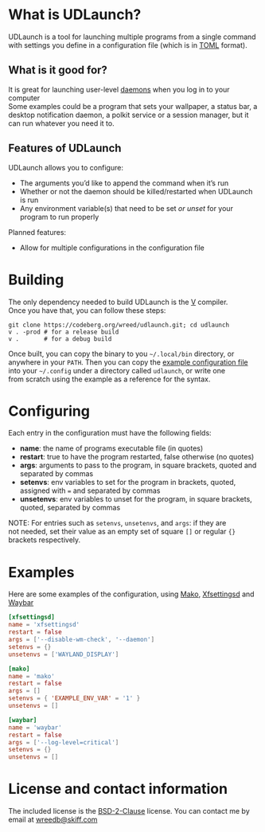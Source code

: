 

# What is UDLaunch?

UDLaunch is a tool for launching multiple programs from a single command   
with settings you define in a configuration file (which is in [TOML](https://toml.io/en/) format).   


## What is it good for?

It is great for launching user-level [daemons](https://en.wikipedia.org/wiki/Daemon_(computing)) when you log in to your computer   
Some examples could be a program that sets your wallpaper, a status bar, a   
desktop notification daemon, a polkit service or a session manager, but it   
can run whatever you need it to.


## Features of UDLaunch

UDLaunch allows you to configure:

-   The arguments you&rsquo;d like to append the command when it&rsquo;s run
-   Whether or not the daemon should be killed/restarted when UDLaunch is run
-   Any environment variable(s) that need to be set *or unset* for your program to run properly

Planned features:

-   Allow for multiple configurations in the configuration file


# Building

The only dependency needed to build UDLaunch is the [V](https://vlang.io/) compiler.   
Once you have that, you can follow these steps:
```shell
git clone https://codeberg.org/wreed/udlaunch.git; cd udlaunch
v . -prod # for a release build
v .       # for a debug build
```
Once built, you can copy the binary to you `~/.local/bin` directory, or   
anywhere in your `PATH`. Then you can copy the [example configuration file](./example/config.toml)   
into your `~/.config` under a directory called `udlaunch`, or write one   
from scratch using the example as a reference for the syntax.


# Configuring

Each entry in the configuration must have the following fields:

-   **name**: the name of programs executable file (in quotes)
-   **restart**: true to have the program restarted, false otherwise (no quotes)
-   **args**: arguments to pass to the program, in square brackets, quoted and separated by commas
-   **setenvs**: env variables to set for the program in brackets, quoted, assigned with `=` and separated by commas
-   **unsetenvs**: env variables to unset for the program, in square brackets, quoted, separated by commas


NOTE: For entries such as `setenvs`, `unsetenvs`, and `args`: if they are   
not needed, set their value as an empty set of square `[]` or regular `{}`   
brackets respectively.


# Examples

Here are some examples of the configuration, using [Mako](https://wayland.emersion.fr/mako/), [Xfsettingsd](https://gitlab.xfce.org/xfce/xfce4-settings) and [Waybar](https://github.com/alexays/waybar)
```toml
[xfsettingsd]
name = 'xfsettingsd'
restart = false
args = ['--disable-wm-check', '--daemon']
setenvs = {}
unsetenvs = ['WAYLAND_DISPLAY']

[mako]
name = 'mako'
restart = false
args = []
setenvs = { 'EXAMPLE_ENV_VAR' = '1' }
unsetenvs = []

[waybar]
name = 'waybar'
restart = false
args = ['--log-level=critical']
setenvs = {}
unsetenvs = []
```
# License and contact information

The included license is the [BSD-2-Clause](./LICENSE) license.
You can contact me by email at [wreedb@skiff.com](mailto:wreedb@skiff.com)